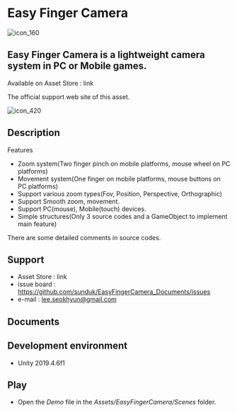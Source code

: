 # Easy Finger Camera
![icon_160](https://user-images.githubusercontent.com/438767/92995374-004c4f80-f53e-11ea-8bf9-0894af61b110.png)

## Easy Finger Camera is a lightweight camera system in PC or Mobile games.
Available on Asset Store : link

The official support web site of this asset.

![icon_420](https://user-images.githubusercontent.com/438767/92995373-fc203200-f53d-11ea-8610-152c004a5c55.png)


## Description

Features
- Zoom system(Two finger pinch on mobile platforms, mouse wheel on PC platforms)
- Movement system(One finger on mobile platforms, mouse buttons on PC platforms)
- Support various zoom types(Fov, Position, Perspective, Orthographic)
- Support Smooth zoom, movement.
- Support PC(mouse), Mobile(touch) devices.
- Simple structures(Only 3 source codes and a GameObject to implement main feature)

There are some detailed comments in source codes.


## Support
- Asset Store : link
- issue board : https://github.com/sunduk/EasyFingerCamera_Documents/issues
- e-mail : lee.seokhyun@gmail.com


## Documents


## Development environment
- Unity 2019.4.6f1


## Play
- Open the _Demo_ file in the _Assets/EasyFingerCamera/Scenes_ folder.
